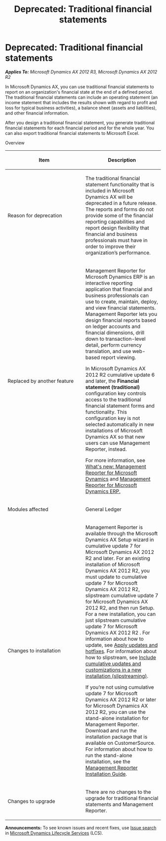 ﻿---
title: 'Deprecated: Traditional financial statements'
TOCTitle: Traditional financial statements
ms:assetid: 47c7513a-2410-4b9b-9539-c473c5435885
ms:mtpsurl: https://technet.microsoft.com/en-us/library/Dn600259(v=AX.60)
ms:contentKeyID: 62200286
ms.date: 04/18/2014
mtps_version: v=AX.60
---

# Deprecated: Traditional financial statements 


_**Applies To:** Microsoft Dynamics AX 2012 R3, Microsoft Dynamics AX 2012 R2_

In Microsoft Dynamics AX, you can use traditional financial statements to report on an organization's financial state at the end of a defined period. The traditional financial statements can include an operating statement (an income statement that includes the results shown with regard to profit and loss for typical business activities), a balance sheet (assets and liabilities), and other financial information.

After you design a traditional financial statement, you generate traditional financial statements for each financial period and for the whole year. You can also export traditional financial statements to Microsoft Excel.

Overview

<table>
<colgroup>
<col style="width: 50%" />
<col style="width: 50%" />
</colgroup>
<thead>
<tr class="header">
<th><p>Item</p></th>
<th><p>Description</p></th>
</tr>
</thead>
<tbody>
<tr class="odd">
<td><p>Reason for deprecation</p></td>
<td><p>The traditional financial statement functionality that is included in Microsoft Dynamics AX will be deprecated in a future release. The reports and forms do not provide some of the financial reporting capabilities and report design flexibility that financial and business professionals must have in order to improve their organization’s performance.</p></td>
</tr>
<tr class="even">
<td><p>Replaced by another feature</p></td>
<td><p>Management Reporter for Microsoft Dynamics ERP is an interactive reporting application that financial and business professionals can use to create, maintain, deploy, and view financial statements. Management Reporter lets you design financial reports based on ledger accounts and financial dimensions, drill down to transaction-level detail, perform currency translation, and use web-based report viewing.</p>
<p>In Microsoft Dynamics AX 2012 R2 cumulative update 6 and later, the <strong>Financial statement (traditional)</strong> configuration key controls access to the traditional financial statement forms and functionality. This configuration key is not selected automatically in new installations of Microsoft Dynamics AX so that new users can use Management Reporter, instead.</p>
<p>For more information, see <a href="what-s-new-management-reporter-for-microsoft-dynamics.md">What's new: Management Reporter for Microsoft Dynamics</a> and <a href="http://go.microsoft.com/fwlink/?linkid=324762">Management Reporter for Microsoft Dynamics ERP.</a></p></td>
</tr>
<tr class="odd">
<td><p>Modules affected</p></td>
<td><p>General Ledger</p></td>
</tr>
<tr class="even">
<td><p>Changes to installation</p></td>
<td><p>Management Reporter is available through the Microsoft Dynamics AX Setup wizard in cumulative update 7 for Microsoft Dynamics AX 2012 R2 and later. For an existing installation of Microsoft Dynamics AX 2012 R2, you must update to cumulative update 7 for Microsoft Dynamics AX 2012 R2, slipstream cumulative update 7 for Microsoft Dynamics AX 2012 R2, and then run Setup. For a new installation, you can just slipstream cumulative update 7 for Microsoft Dynamics AX 2012 R2 . For information about how to update, see <a href="apply-updates-and-hotfixes.md">Apply updates and hotfixes</a>. For information about how to slipstream, see <a href="include-cumulative-updates-and-hotfixes-in-a-new-installation-slipstreaming.md">Include cumulative updates and customizations in a new installation (slipstreaming)</a>.</p>
<p>If you’re not using cumulative update 7 for Microsoft Dynamics AX 2012 R2 or later for Microsoft Dynamics AX 2012 R2, you can use the stand-alone installation for Management Reporter. Download and run the installation package that is available on CustomerSource. For information about how to run the stand-alone installation, see the <a href="http://go.microsoft.com/fwlink/?linkid=325393">Management Reporter Installation Guide</a>.</p></td>
</tr>
<tr class="odd">
<td><p>Changes to upgrade</p></td>
<td><p>There are no changes to the upgrade for traditional financial statements and Management Reporter.</p></td>
</tr>
</tbody>
</table>

  
**Announcements:** To see known issues and recent fixes, use [Issue search](http://go.microsoft.com/fwlink/?linkid=389258) in [Microsoft Dynamics Lifecycle Services](http://go.microsoft.com/fwlink/?linkid=306505) (LCS).

